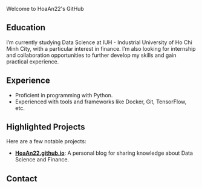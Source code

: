Welcome to HoaAn22's GitHub

## Education
I’m currently studying Data Science at IUH - Industrial University of Ho Chi Minh City, with a particular interest in finance. I’m also looking for internship and collaboration opportunities to further develop my skills and gain practical experience.

## Experience
- Proficient in programming with Python.
- Experienced with tools and frameworks like Docker, Git, TensorFlow, etc.

## Highlighted Projects
Here are a few notable projects:
- **[HoaAn22.github.io](HoaAn22.github.io)**: A personal blog for sharing knowledge about Data Science and Finance.

## Contact
